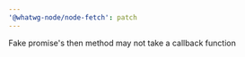 ```yaml
---
'@whatwg-node/node-fetch': patch
---
```


Fake promise's then method may not take a callback function
